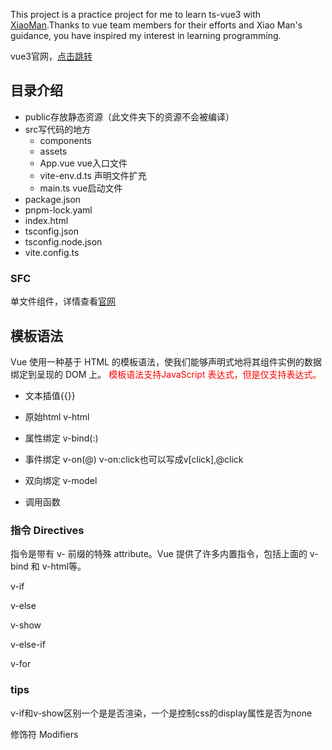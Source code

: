 This project is a practice project for me to learn ts-vue3 with [XiaoMan](https://space.bilibili.com/99210573).Thanks to vue team members for their efforts and Xiao Man's guidance, you have inspired my interest in learning programming.

vue3官网，[点击跳转](https://cn.vuejs.org/)
## 目录介绍

- public存放静态资源（此文件夹下的资源不会被编译）
- src写代码的地方
  + components
  + assets
  + App.vue vue入口文件
  + vite-env.d.ts 声明文件扩充
  + main.ts vue启动文件
- package.json
- pnpm-lock.yaml
- index.html
- tsconfig.json
- tsconfig.node.json
- vite.config.ts
### SFC
单文件组件，详情查看[官网](https://cn.vuejs.org/api/sfc-spec.html)
## 模板语法
Vue 使用一种基于 HTML 的模板语法，使我们能够声明式地将其组件实例的数据绑定到呈现的 DOM 上。
<font color="red">模板语法支持JavaScript 表达式，但是仅支持表达式。</font>
- 文本插值{{}}
- 原始html v-html
- 属性绑定 v-bind(:)
- 事件绑定 v-on(@)
    v-on:click也可以写成v[click],@click

- 双向绑定 v-model
- 调用函数 

### 指令 Directives
指令是带有 v- 前缀的特殊 attribute。Vue 提供了许多内置指令，包括上面的 v-bind 和 v-html等。

v-if

v-else

v-show

v-else-if

v-for
### tips
v-if和v-show区别一个是是否渲染，一个是控制css的display属性是否为none

修饰符 Modifiers